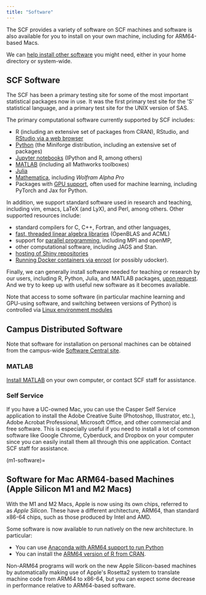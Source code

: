 ```yaml
---
title: "Software"
---
```


The SCF provides a variety of software on SCF machines and software is also
available for you to install on your own machine, including for ARM64-based
Macs.

We can [help install other software](/software/install) you might need, either in your home directory or system-wide.

## SCF Software

The SCF has been a primary testing site for some of the most important
statistical packages now in use. It was the first primary test site for
the 'S' statistical language, and a primary test site for the UNIX
version of SAS.

The primary computational software currently supported by SCF includes:

- R (including an extensive set of packages from CRAN), RStudio, and [RStudio via a web browser](software/rstudio)
- [Python](software/python) (the Miniforge distribution, including an extensive set of packages)
- [Jupyter notebooks](software/jupyterhub) (IPython and R, among others)
- [MATLAB](software/matlab) (including all Mathworks toolboxes)
- [Julia](software/julia)
- [Mathematica](software/mathematica), including *Wolfram Alpha Pro*
- Packages with [GPU support](/servers/gpu-servers#software),
  often used for machine learning, including PyTorch and Jax for Python.

In addition, we support standard software used in research and teaching,
including vim, emacs, LaTeX (and LyX), and Perl, among others. Other
supported resources include:

- standard compilers for C, C++, Fortran, and other languages,
- [fast, threaded linear algebra libraries](/faqs/linear-algebra-and-parallelized-linear-algebra-using-blas) (OpenBLAS and ACML)
- support for [parallel programming](/training/workshops/how-do-i-do-parallel-programming), including MPI and openMP,
- other computational software, including JAGS and Stan.
- [hosting of Shiny repositories](/faqs/hosting-shiny-app)
- [Running Docker containers via enroot](/software/containers) (or possibly udocker).

Finally, we can generally install software needed for teaching or
research by our users, including R, Python, Julia, and MATLAB
packages, [upon request](mailto:consult@stat.berkeley.edu). And we try
to keep up with useful new software as it becomes available.

Note that access to some software (in particular machine learning and
GPU-using software, and switching between versions of Python) is
controlled via [Linux environment modules](/faqs/using-environment-modules-scf)

## Campus Distributed Software

Note that software for installation on personal machines can be obtained
from the campus-wide [Software Central site](http://ist.berkeley.edu/software-central).

### MATLAB

[Install MATLAB](/faqs/how-can-i-install-matlab-my-computer) on your own computer, or contact SCF staff for assistance.

### Self Service

If you have a UC-owned Mac, you can use the Casper Self Service
application to install the Adobe Creative Suite (Photoshop, Illustrator,
etc.), Adobe Acrobat Professional, Microsoft Office, and other
commercial and free software. This is especially useful if you need to
install a lot of common software like Google Chrome, Cyberduck, and
Dropbox on your computer since you can easily install them all through
this one application. Contact SCF staff for assistance.

(m1-software)=
## Software for Mac ARM64-based Machines (Apple Silicon M1 and M2 Macs)

With the M1 and M2 Macs, Apple is now using its own chips, referred to
as *Apple Silicon*. These have a different architecture, ARM64, than
standard x86-64 chips, such as those produced by Intel and AMD.

Some software is now available to run natively on the new architecture.
In particular:

- You can use [Anaconda with ARM64 support to run Python](/software/conda#m1-anaconda)
- You can install the [ARM64 version of R from CRAN](https://cran.r-project.org/bin/macosx/).

Non-ARM64 programs will work on the new Apple Silicon-based machines by
automatically making use of Apple's Rosetta2 system to translate machine
code from ARM64 to x86-64, but you can expect some decrease in
performance relative to ARM64-based software. 
